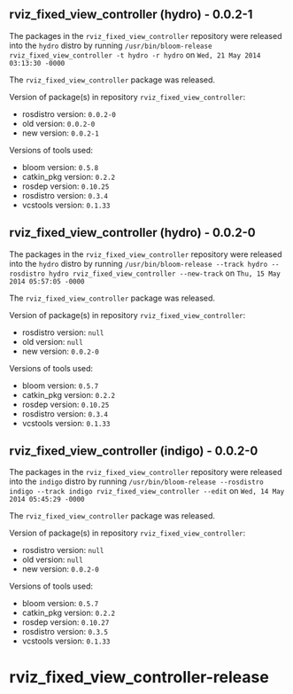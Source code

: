 ## rviz_fixed_view_controller (hydro) - 0.0.2-1

The packages in the `rviz_fixed_view_controller` repository were released into the `hydro` distro by running `/usr/bin/bloom-release rviz_fixed_view_controller -t hydro -r hydro` on `Wed, 21 May 2014 03:13:30 -0000`

The `rviz_fixed_view_controller` package was released.

Version of package(s) in repository `rviz_fixed_view_controller`:
- rosdistro version: `0.0.2-0`
- old version: `0.0.2-0`
- new version: `0.0.2-1`

Versions of tools used:
- bloom version: `0.5.8`
- catkin_pkg version: `0.2.2`
- rosdep version: `0.10.25`
- rosdistro version: `0.3.4`
- vcstools version: `0.1.33`


## rviz_fixed_view_controller (hydro) - 0.0.2-0

The packages in the `rviz_fixed_view_controller` repository were released into the `hydro` distro by running `/usr/bin/bloom-release --track hydro --rosdistro hydro rviz_fixed_view_controller --new-track` on `Thu, 15 May 2014 05:57:05 -0000`

The `rviz_fixed_view_controller` package was released.

Version of package(s) in repository `rviz_fixed_view_controller`:
- rosdistro version: `null`
- old version: `null`
- new version: `0.0.2-0`

Versions of tools used:
- bloom version: `0.5.7`
- catkin_pkg version: `0.2.2`
- rosdep version: `0.10.25`
- rosdistro version: `0.3.4`
- vcstools version: `0.1.33`


## rviz_fixed_view_controller (indigo) - 0.0.2-0

The packages in the `rviz_fixed_view_controller` repository were released into the `indigo` distro by running `/usr/bin/bloom-release --rosdistro indigo --track indigo rviz_fixed_view_controller --edit` on `Wed, 14 May 2014 05:45:29 -0000`

The `rviz_fixed_view_controller` package was released.

Version of package(s) in repository `rviz_fixed_view_controller`:
- rosdistro version: `null`
- old version: `null`
- new version: `0.0.2-0`

Versions of tools used:
- bloom version: `0.5.7`
- catkin_pkg version: `0.2.2`
- rosdep version: `0.10.27`
- rosdistro version: `0.3.5`
- vcstools version: `0.1.33`


rviz_fixed_view_controller-release
==================================
